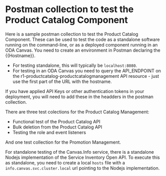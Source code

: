 # Postman collection to test the Product Catalog Component

Here is a sample postman collection to test the Product Catalog Component.
These can be used to test the code as a standalone software running on the command-line, or as a deployed component running in an ODA Canvas. You need to create an environment in Postman declaring the {{Hostname}}. 
* For testing standalone, this will typically be `localhost:8080`.
* For testing in an ODA Canvas you need to query the API_ENDPOINT on the r1-productcatalog-productcatalogmanagement API resource - just use the first part of the URL with the hostname.

If you have applied API Keys or other authentication tokens in your deployment, you will need to add these in the headders in the postman collection.

There are three test colections for the Product Catalog Management:
* Functional test of the Product Catalog API
* Bulk deletion from the Product Catalog API
* Testing the role and event listeners

And one test collection for the Promotion Management.



For standalone testing of the Canvas.Info service, there is a standalone Nodejs implementation of the Service Inventory Open API. To execute this as standalone, you need to create a local `hosts` file with a `info.canvas.svc.cluster.local` url pointing to the Nodejs implementation.
